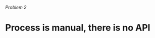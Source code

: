 _Problem 2_

# Process is manual, there is no API

<!-- ./components/SelfPromo.vue -->
<SelfPromo />

<!--
- Even once we have the online form, the process post-data collection is still manual
- There is no API to send data to
- PII/GDPR issue
-->
